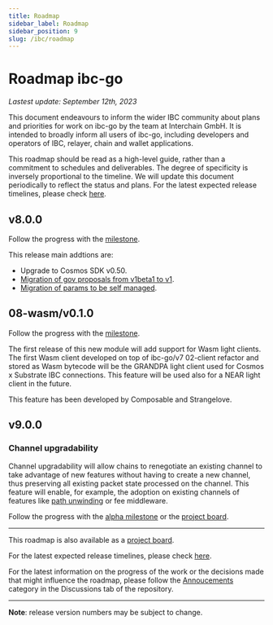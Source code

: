 ```yaml
---
title: Roadmap
sidebar_label: Roadmap
sidebar_position: 9
slug: /ibc/roadmap
---
```


# Roadmap ibc-go

_Lastest update: September 12th, 2023_

This document endeavours to inform the wider IBC community about plans and priorities for work on ibc-go by the team at Interchain GmbH. It is intended to broadly inform all users of ibc-go, including developers and operators of IBC, relayer, chain and wallet applications.

This roadmap should be read as a high-level guide, rather than a commitment to schedules and deliverables. The degree of specificity is inversely proportional to the timeline. We will update this document periodically to reflect the status and plans. For the latest expected release timelines, please check [here](https://github.com/cosmos/ibc-go/wiki/Release-timeline).

## v8.0.0

Follow the progress with the [milestone](https://github.com/cosmos/ibc-go/milestone/38).

This release main addtions are:

- Upgrade to Cosmos SDK v0.50.
- [Migration of gov proposals from v1beta1 to v1](https://github.com/cosmos/ibc-go/issues/1282).
- [Migration of params to be self managed](https://github.com/cosmos/ibc-go/issues/2010).

## 08-wasm/v0.1.0

Follow the progress with the [milestone](https://github.com/cosmos/ibc-go/milestone/40).

The first release of this new module will add support for Wasm light clients. The first Wasm client developed on top of ibc-go/v7 02-client refactor and stored as Wasm bytecode will be the GRANDPA light client used for Cosmos x Substrate IBC connections. This feature will be used also for a NEAR light client in the future.

This feature has been developed by Composable and Strangelove.

## v9.0.0

### Channel upgradability

Channel upgradability will allow chains to renegotiate an existing channel to take advantage of new features without having to create a new channel, thus preserving all existing packet state processed on the channel. This feature will enable, for example, the adoption on existing channels of features like [path unwinding](https://github.com/cosmos/ibc/discussions/824) or fee middleware.

Follow the progress with the [alpha milestone](https://github.com/cosmos/ibc-go/milestone/29) or the [project board](https://github.com/orgs/cosmos/projects/7/views/17).

---

This roadmap is also available as a [project board](https://github.com/orgs/cosmos/projects/7/views/25).

For the latest expected release timelines, please check [here](https://github.com/cosmos/ibc-go/wiki/Release-timeline).

For the latest information on the progress of the work or the decisions made that might influence the roadmap, please follow the [Annoucements](https://github.com/cosmos/ibc-go/discussions/categories/announcements) category in the Discussions tab of the repository.

---

**Note**: release version numbers may be subject to change.
